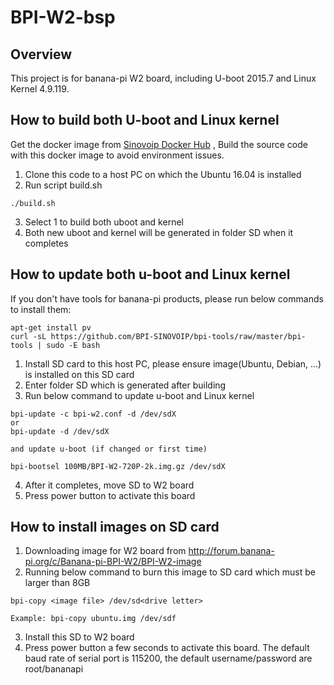 # BPI-W2-bsp

Overview
------------
This project is for banana-pi W2 board, including U-boot 2015.7 and Linux Kernel 4.9.119.

How to build both U-boot and Linux kernel
------------------------------------------
Get the docker image from [Sinovoip Docker Hub](https://hub.docker.com/r/sinovoip/bpi-build-linux-4.4/) , Build the source code with this docker image to avoid environment issues.

1. Clone this code to a host PC on which the Ubuntu 16.04 is installed
2. Run script build.sh
```
./build.sh
```
3. Select 1 to build both uboot and kernel
4. Both new uboot and kernel will be generated in folder SD when it completes

How to update both u-boot and Linux kernel
--------------------------------------------
If you don't have tools for banana-pi products, please run below commands to install them:
```
apt-get install pv
curl -sL https://github.com/BPI-SINOVOIP/bpi-tools/raw/master/bpi-tools | sudo -E bash
```
1. Install SD card to this host PC, please ensure image(Ubuntu, Debian, ...) is installed on this SD card
2. Enter folder SD which is generated after building
3. Run below command to update u-boot and Linux kernel
```
bpi-update -c bpi-w2.conf -d /dev/sdX
or
bpi-update -d /dev/sdX

and update u-boot (if changed or first time)

bpi-bootsel 100MB/BPI-W2-720P-2k.img.gz /dev/sdX
```
4. After it completes, move SD to W2 board
5. Press power button to activate this board

How to install images on SD card
------------------------------------------
1. Downloading image for W2 board from http://forum.banana-pi.org/c/Banana-pi-BPI-W2/BPI-W2-image
2. Running below command to burn this image to SD card which must be larger than 8GB
```
bpi-copy <image file> /dev/sd<drive letter>

Example: bpi-copy ubuntu.img /dev/sdf
```
3. Install this SD to W2 board
4. Press power button a few seconds to activate this board. The default baud rate of serial port is 115200, the default username/password are root/bananapi

